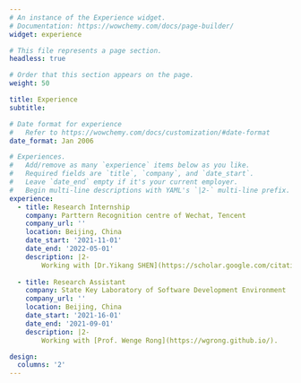 ```yaml
---
# An instance of the Experience widget.
# Documentation: https://wowchemy.com/docs/page-builder/
widget: experience

# This file represents a page section.
headless: true

# Order that this section appears on the page.
weight: 50

title: Experience
subtitle:

# Date format for experience
#   Refer to https://wowchemy.com/docs/customization/#date-format
date_format: Jan 2006

# Experiences.
#   Add/remove as many `experience` items below as you like.
#   Required fields are `title`, `company`, and `date_start`.
#   Leave `date_end` empty if it's your current employer.
#   Begin multi-line descriptions with YAML's `|2-` multi-line prefix.
experience:
  - title: Research Internship
    company: Parttern Recognition centre of Wechat, Tencent
    company_url: ''
    location: Beijing, China
    date_start: '2021-11-01'
    date_end: '2022-05-01'
    description: |2-
        Working with [Dr.Yikang SHEN](https://scholar.google.com/citations user=qff5rRYAAAAJ&hl=en&oi=ao) and [Prof.Peng Li](http://www.lpeng.net/).
  
  - title: Research Assistant
    company: State Key Laboratory of Software Development Environment
    company_url: ''
    location: Beijing, China
    date_start: '2021-16-01'
    date_end: '2021-09-01'
    description: |2-
        Working with [Prof. Wenge Rong](https://wgrong.github.io/).

design:
  columns: '2'
---
```

